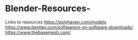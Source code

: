 # Blender-Resources-
Links to resources
https://polyhaven.com/models
https://www.bentley.com/software/e-on-software-downloads/
https://www.thebasemesh.com/
